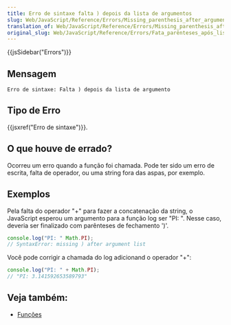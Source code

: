 ```yaml
---
title: Erro de sintaxe falta ) depois da lista de argumentos
slug: Web/JavaScript/Reference/Errors/Missing_parenthesis_after_argument_list
translation_of: Web/JavaScript/Reference/Errors/Missing_parenthesis_after_argument_list
original_slug: Web/JavaScript/Reference/Errors/Fata_parênteses_após_lista_argumento
---
```

{{jsSidebar("Errors")}}

## Mensagem

```
Erro de sintaxe: Falta ) depois da lista de argumento
```

## Tipo de Erro

{{jsxref("Erro de sintaxe")}}.

## O que houve de errado?

Ocorreu um erro quando a função foi chamada. Pode ter sido um erro de escrita, falta de operador, ou uma string fora das aspas, por exemplo.

## Exemplos

Pela falta do operador "+" para fazer a concatenação da string, o JavaScript esperou um argumento para a função log ser "PI: ". Nesse caso, deveria ser finalizado com parênteses de fechamento ')'.

```js example-bad
console.log("PI: " Math.PI);
// SyntaxError: missing ) after argument list
```

Você pode corrigir a chamada do log adicionand o operador "+":

```js example-good
console.log("PI: " + Math.PI);
// "PI: 3.141592653589793"
```

## Veja também:

- [Funções](/pt-BR/docs/Web/JavaScript/Guide/Functions)

